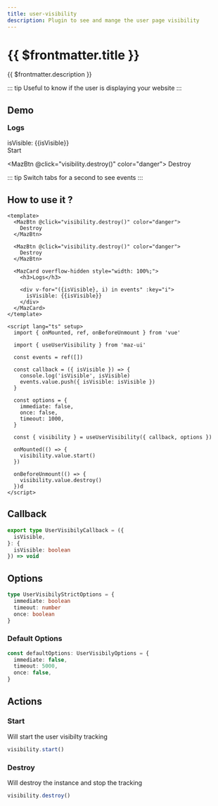 ```yaml
---
title: user-visibility
description: Plugin to see and mange the user page visibility
---
```


# {{ $frontmatter.title }}

{{ $frontmatter.description }}

::: tip
Useful to know if the user is displaying your website
:::

## Demo

<MazCard overflow-hidden style="width: 100%; margin-bottom: 1rem;">
  <h3 style="margin-top: 0; margin-bottom: 1rem;">Logs</h3>

  <div v-for="({isVisible}, i) in events" :key="i">
    isVisible: {{isVisible}}
  </div>
</MazCard>

<div class="flex items-start gap-05 items-center flex-wrap">
  <MazBtn @click="visibility.start()" color="info">
    Start
  </MazBtn>

  <MazBtn @click="visibility.destroy()" color="danger">
    Destroy
  </MazBtn>
</div>

::: tip
Switch tabs for a second to see events
:::

## How to use it ?

```vue
<template>
  <MazBtn @click="visibility.destroy()" color="danger">
    Destroy
  </MazBtn>

  <MazBtn @click="visibility.destroy()" color="danger">
    Destroy
  </MazBtn>

  <MazCard overflow-hidden style="width: 100%;">
    <h3>Logs</h3>

    <div v-for="({isVisible}, i) in events" :key="i">
      isVisible: {{isVisible}}
    </div>
  </MazCard>
</template>

<script lang="ts" setup>
  import { onMounted, ref, onBeforeUnmount } from 'vue'

  import { useUserVisibility } from 'maz-ui'

  const events = ref([])

  const callback = ({ isVisible }) => {
    console.log('isVisible', isVisible)
    events.value.push({ isVisible: isVisible })
  }

  const options = {
    immediate: false,
    once: false,
    timeout: 1000,
  }

  const { visibility } = useUserVisibility({ callback, options })

  onMounted(() => {
    visibility.value.start()
  })

  onBeforeUnmount(() => {
    visibility.value.destroy()
  })d
</script>
```

<script lang="ts" setup>
  import { onMounted, ref, onBeforeUnmount } from 'vue'

  import { useUserVisibility } from 'maz-ui'

  const events = ref([])

  const callback = ({ isVisible }) => {
    console.log('isVisible', isVisible)
    events.value.push({ isVisible: isVisible })
  }

  const options = {
    immediate: false,
    once: false,
    timeout: 1000,
  }

  const { visibility } = useUserVisibility({ callback, options })

  onMounted(() => {
    visibility.value.start()
  })

  onBeforeUnmount(() => {
    visibility.value.destroy()
  })
</script>

## Callback

```ts
export type UserVisibilyCallback = ({
  isVisible,
}: {
  isVisible: boolean
}) => void
```

## Options

```ts
type UserVisibilyStrictOptions = {
  immediate: boolean
  timeout: number
  once: boolean
}
```

### Default Options

```ts
const defaultOptions: UserVisibilyOptions = {
  immediate: false,
  timeout: 5000,
  once: false,
}
```

## Actions

### Start

Will start the user visibilty tracking

```ts
visibility.start()
```

### Destroy

Will destroy the instance and stop the tracking

```ts
visibility.destroy()
```

